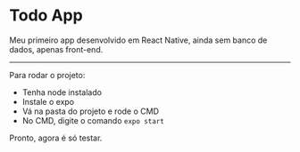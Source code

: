 # Todo App
Meu primeiro app desenvolvido em React Native, ainda sem banco de dados, apenas front-end.

---

Para rodar o projeto:
  - Tenha node instalado
  - Instale o expo
  - Vá na pasta do projeto e rode o CMD
  - No CMD, digite o comando `expo start`
 
 Pronto, agora é só testar.
